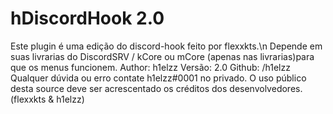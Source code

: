 # hDiscordHook 2.0

Este plugin é uma edição do discord-hook feito por flexxkts.\n
Depende em suas livrarias do DiscordSRV / kCore ou mCore (apenas nas livrarias)para que os menus funcionem.
Author: h1elzz
Versão: 2.0
Github: /h1elzz
Qualquer dúvida ou erro contate h1elzz#0001 no privado.
O uso público desta source deve ser acrescentado os créditos dos desenvolvedores. (flexxkts & h1elzz)
